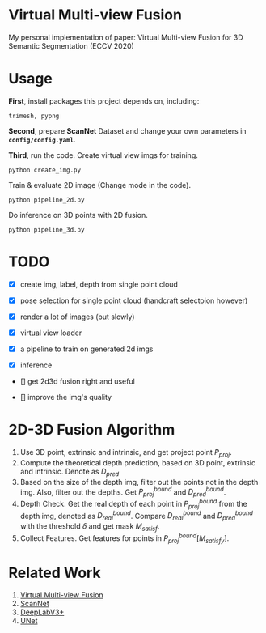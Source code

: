 # Virtual Multi-view Fusion
My personal implementation of paper: Virtual Multi-view Fusion for 3D Semantic Segmentation (ECCV 2020)

# Usage
**First**, install packages this project depends on, including:
```
trimesh, pypng
```

**Second**, prepare **ScanNet** Dataset and change your own parameters in **`config/config.yaml`**.


**Third**, run the code.
Create virtual view imgs for training.
```
python create_img.py
```

Train & evaluate 2D image (Change mode in the code).
```
python pipeline_2d.py 
```

Do inference on 3D points with 2D fusion.
```
python pipeline_3d.py
```



# TODO
- [x] create img, label, depth from single point cloud

- [x] pose selection for single point cloud (handcraft selectoion however)

- [x] render a lot of images (but slowly)

- [x] virtual view loader

- [x] a pipeline to train on generated 2d imgs

- [x] inference 

- [] get 2d3d fusion right and useful

- [] improve the img's quality


# 2D-3D Fusion Algorithm
1. Use 3D point, extrinsic and intrinsic, and get project point $P_{proj}$. 
2. Compute the theoretical depth prediction, based on 3D point, extrinsic and intrinsic. Denote as $D_{pred}$
3. Based on the size of the depth img, filter out the points not in the depth img. Also, filter out the depths. Get $P_{proj}^{bound}$ and $D_{pred}^{bound}$.
4. Depth Check. Get the real depth of each point in $P_{proj}^{bound}$ from the depth img, denoted as $D_{real}^{bound}$. Compare $D_{real}^{bound}$ and $D_{pred}^{bound}$ with the threshold $\delta$ and get mask $M_{satisf}$. 
5. Collect Features. Get features for points in $P_{proj}^{bound}[M_{satisfy}]$.

# Related Work
1. [Virtual Multi-view Fusion](https://arxiv.org/abs/2007.13138)
2. [ScanNet](https://github.com/ScanNet/ScanNet)
3. [DeepLabV3+](https://github.com/jfzhang95/pytorch-deeplab-xception)
4. [UNet](https://github.com/milesial/Pytorch-UNet)
